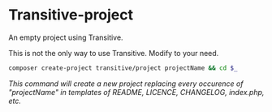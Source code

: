 # Transitive-project

An empty project using Transitive.

This is not the only way to use Transitive. Modify to your need.

```sh
composer create-project transitive/project projectName && cd $_
```
*This command will create a new project replacing every occurence of "projectName" in templates of README, LICENCE, CHANGELOG, index.php, etc.*
